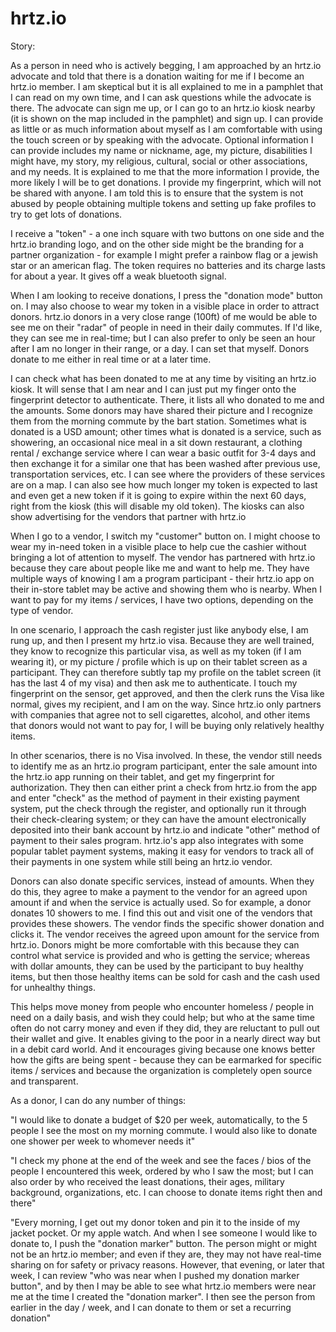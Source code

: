 # hrtz.io

Story:

As a person in need who is actively begging, I am approached by an hrtz.io advocate and told that there is a donation waiting for me if I become an hrtz.io member. I am skeptical but it is all explained to me in a pamphlet that I can read on my own time, and I can ask questions while the advocate is there. The advocate can sign me up, or I can go to an hrtz.io kiosk nearby (it is shown on the map included in the pamphlet) and sign up. I can provide as little or as much information about myself as I am comfortable with using the touch screen or by speaking with the advocate. Optional information I can provide includes my name or nickname, age, my picture, disabilities I might have, my story, my religious, cultural, social or other associations, and my needs. It is explained to me that the more information I provide, the more likely I will be to get donations. I provide my fingerprint, which will not be shared with anyone. I am told this is to ensure that the system is not abused by people obtaining multiple tokens and setting up fake profiles to try to get lots of donations.

I receive a "token" - a one inch square with two buttons on one side and the hrtz.io branding logo, and on the other side might be the branding for a partner organization - for example I might prefer a rainbow flag or a jewish star or an american flag. The token requires no batteries and its charge lasts for about a year. It gives off a weak bluetooth signal.

When I am looking to receive donations, I press the "donation mode" button on. I may also choose to wear my token in a visible place in order to attract donors. hrtz.io donors in a very close range (100ft) of me would be able to see me on their "radar" of people in need in their daily commutes. If I'd like, they can see me in real-time; but I can also prefer to only be seen an hour after I am no longer in their range, or a day. I can set that myself. Donors donate to me either in real time or at a later time.

I can check what has been donated to me at any time by visiting an hrtz.io kiosk. It will sense that I am near and I can just put my finger onto the fingerprint detector to authenticate. There, it lists all who donated to me and the amounts. Some donors may have shared their picture and I recognize them from the morning commute by the bart station. Sometimes what is donated is a USD amount; other times what is donated is a service, such as showering, an occasional nice meal in a sit down restaurant,  a clothing rental / exchange service where I can wear a basic outfit for 3-4 days and then exchange it for a similar one that has been washed after previous use, transportation services, etc. I can see where the providers of these services are on a map. I can also see how much longer my token is expected to last and even get a new token if it is going to expire within the next 60 days, right from the kiosk (this will disable my old token). The kiosks can also show advertising for the vendors that partner with hrtz.io

When I go to a vendor, I switch my "customer" button on. I might choose to wear my in-need token in a visible place to help cue the cashier without bringing a lot of attention to myself. The vendor has partnered with hrtz.io because they care about people like me and want to help me. They have multiple ways of knowing I am a program participant - their hrtz.io app on their in-store tablet may be active and showing them who is nearby. When I want to pay for my items / services, I have two options, depending on the type of vendor.

In one scenario, I approach the cash register just like anybody else, I am rung up, and then I present my hrtz.io visa. Because they are well trained, they know to recognize this particular visa, as well as my token (if I am wearing it), or my picture / profile which is up on their tablet screen as a participant. They can therefore subtly tap my profile on the tablet screen (it has the last 4 of my visa) and then ask me to authenticate. I touch my fingerprint on the sensor, get approved, and then the clerk runs the Visa like normal, gives my recipient, and I am on the way. Since hrtz.io only partners with companies that agree not to sell cigarettes, alcohol, and other items that donors would not want to pay for, I will be buying only relatively healthy items. 

In other scenarios, there is no Visa involved. In these, the vendor still needs to identify me as an hrtz.io program participant, enter the sale amount into the hrtz.io app running on their tablet, and get my fingerprint for authorization. They then can either print a check from hrtz.io from the app and enter "check" as the method of payment in their existing payment system, put the check through the register, and optionally run it through their check-clearing system; or they can have the amount electronically deposited into their bank account by hrtz.io and indicate "other" method of payment to their sales program. hrtz.io's app also integrates with some popular tablet payment systems, making it easy for vendors to track all of their payments in one system while still being an hrtz.io vendor.

Donors can also donate specific services, instead of amounts. When they do this, they agree to make a payment to the vendor for an agreed upon amount if and when the service is actually used. So for example, a donor donates 10 showers to me. I find this out and visit one of the vendors that provides these showers. The vendor finds the specific shower donation and clicks it. The vendor receives the agreed upon amount for the service from hrtz.io. Donors might be more comfortable with this because they can control what service is provided and who is getting the service; whereas with dollar amounts, they can be used by the participant to buy healthy items, but then those healthy items can be sold for cash and the cash used for unhealthy things.

This helps move money from people who encounter homeless / people in need on a daily basis, and wish they could help; but who at the same time often do not carry money and even if they did, they are reluctant to pull out their wallet and give. It enables giving to the poor in a nearly direct way but in a debit card world. And it encourages giving because one knows better how the gifts are being spent - because they can be earmarked for specific items / services and because the organization is completely open source and transparent.

As a donor, I can do any number of things:

"I would like to donate a budget of $20 per week, automatically, to the 5 people I see the most on my morning commute. I would also like to donate one shower per week to whomever needs it"

"I check my phone at the end of the week and see the faces / bios of the people I encountered this week, ordered by who I saw the most; but I can also order by who received the least donations, their ages, military background, organizations, etc. I can choose to donate items right then and there"

"Every morning, I get out my donor token and pin it to the inside of my jacket pocket. Or my apple watch. And when I see someone I would like to donate to, I push the "donation marker" button. The person might or might not be an hrtz.io member; and even if they are, they may not have real-time sharing on for safety or privacy reasons. However, that evening, or later that week, I can review "who was near when I pushed my donation marker button", and by then I may be able to see what hrtz.io members were near me at the time I created the "donation marker". I then see the person from earlier in the day / week, and I can donate to them or set a recurring donation"

